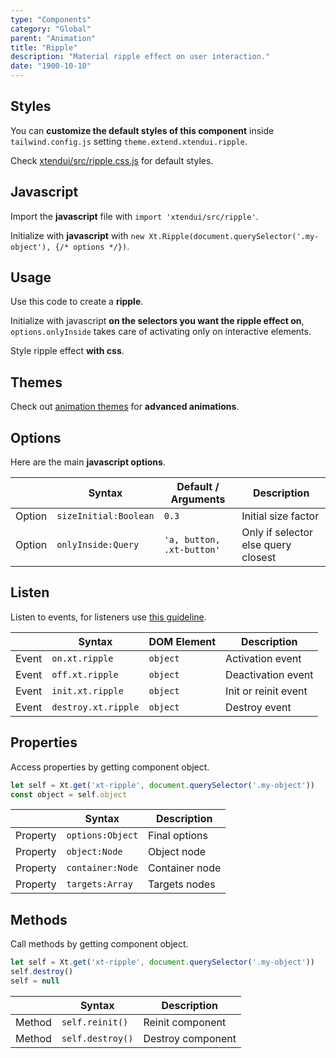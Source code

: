 ```yaml
---
type: "Components"
category: "Global"
parent: "Animation"
title: "Ripple"
description: "Material ripple effect on user interaction."
date: "1900-10-10"
---
```


## Styles

You can **customize the default styles of this component** inside `tailwind.config.js` setting `theme.extend.xtendui.ripple`.

Check [xtendui/src/ripple.css.js](https://github.com/minimit/xtendui/blob/beta/src/ripple.css.js) for default styles.

## Javascript

Import the **javascript** file with `import 'xtendui/src/ripple'`.

Initialize with **javascript** with `new Xt.Ripple(document.querySelector('.my-object'), {/* options */})`.

## Usage

Use this code to create a **ripple**.

Initialize with javascript **on the selectors you want the ripple effect on**, `options.onlyInside` takes care of activating only on interactive elements.

Style ripple effect **with css**.

<demo>
  <demoinline src="demos/components/animation/ripple">
  </demoinline>
</demo>

## Themes

Check out [animation themes](/themes/animation) for **advanced animations**.

<demo>
  <div class="gatsby_demo_item xt-toggle" data-iframe="demos/themes/animation/ripple-animation-v1">
  </div>
</demo>

## Options
 
Here are the main **javascript options**.

<div class="xt-overflow-sub overflow-y-hidden overflow-x-scroll my-5 xt-my-auto w-full">

|                         | Syntax                                    | Default / Arguments                       | Description                   |
| ----------------------- | ----------------------------------------- | ----------------------------- | ----------------------------- |
| Option                    | `sizeInitial:Boolean`                          | `0.3`        | Initial size factor            |
| Option                    | `onlyInside:Query`                          | `'a, button, .xt-button'`        | Only if selector else query closest             |

</div>

## Listen

Listen to events, for listeners use [this guideline](/components/javascript#listeners).

<div class="xt-overflow-sub overflow-y-hidden overflow-x-scroll my-5 xt-my-auto w-full">

|                         | Syntax                                    | DOM Element                    | Description                   |
| ----------------------- | ----------------------------------------- | ----------------------------- | ----------------------------- |
| Event                   | `on.xt.ripple`       | `object` | Activation event             |
| Event                   | `off.xt.ripple`      | `object` | Deactivation event            |
| Event                   | `init.xt.ripple`           | `object` | Init or reinit event             |
| Event                   | `destroy.xt.ripple`           | `object` | Destroy event             |

</div>

## Properties

Access properties by getting component object.

```js
let self = Xt.get('xt-ripple', document.querySelector('.my-object'))
const object = self.object
```

<div class="xt-overflow-sub overflow-y-hidden overflow-x-scroll my-5 xt-my-auto w-full">

|                         | Syntax                                   | Description                   |
| ----------------------- | ---------------------------------------- | ----------------------------- |
| Property                   | `options:Object`       | Final options             |
| Property                   | `object:Node`       | Object node             |
| Property                   | `container:Node`       | Container node             |
| Property                   | `targets:Array`       | Targets nodes            |

</div>

## Methods

Call methods by getting component object.

```js
let self = Xt.get('xt-ripple', document.querySelector('.my-object'))
self.destroy()
self = null
```

<div class="xt-overflow-sub overflow-y-hidden overflow-x-scroll my-5 xt-my-auto w-full">

|                         | Syntax                                    | Description                   |
| ----------------------- | ----------------------------------------- | ----------------------------- |
| Method                  | `self.reinit()`       | Reinit component             |
| Method                  | `self.destroy()`              | Destroy component            |

</div>
